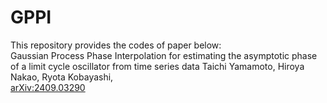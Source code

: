 # GPPI
This repository provides the codes of paper below:  
Gaussian Process Phase Interpolation for estimating the asymptotic phase of a limit cycle oscillator from time series data
Taichi Yamamoto, Hiroya Nakao, Ryota Kobayashi,  
[arXiv:2409.03290](https://arxiv.org/abs/2409.03290)
